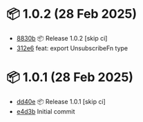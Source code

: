 # 📦 1.0.2 (28 Feb 2025)
- [8830b](https://github.com/ApioIoT/bussy/commit/8830b356fcbb6203f94c7a2a75dddcaa857f9de4)  📦 Release 1.0.2 [skip ci]
- [312e6](https://github.com/ApioIoT/bussy/commit/312e677dbcbed5f99739b79a64cb83c95eaf9b18)  feat: export UnsubscribeFn type
# 📦 1.0.1 (28 Feb 2025)
- [dd40e](https://github.com/ApioIoT/bussy/commit/dd40e811bd927df2320eff22dfb99988c21583c0)  📦 Release 1.0.1 [skip ci]
- [e4d3b](https://github.com/ApioIoT/bussy/commit/e4d3b42e273cefc0eac7e9dc541107f9b3cf7acf)  Initial commit
